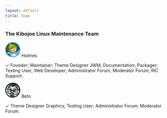 ```yaml
---
layout: default
title: Team
---
```


<h3>The Kibojoe Linux Maintenance Team</h3>

<a href="http://www.auplod.com/u/olpdua9cd00.png"><img src="/img/holmes.png" width="48" height="48"></a> 
Holmes

✓ Founder; Maintainer; Theme Designer JWM; Documentation; Packager; Testing User; Web Developer; Administrator Forum, Moderator Forum; IRC Support.

<a href="http://www.auplod.com/u/duopla9cd01.png"><img src="/img/beto.png" width="48" height="48"></a> 
Beto

✓ Theme Designer Graphics; Testing User; Administrator Forum; Moderator Forum.